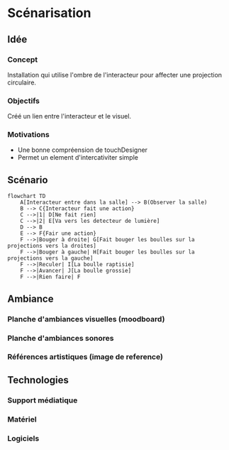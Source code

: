 # Scénarisation

## Idée

### Concept

Installation qui utilise l'ombre de l'interacteur pour affecter une projection circulaire.

### Objectifs

Créé un lien entre l'interacteur et le visuel.

### Motivations

* Une bonne compréension de touchDesigner
* Permet un element d'intercativiter simple

## Scénario

```mermaid
flowchart TD
    A[Interacteur entre dans la salle] --> B(Observer la salle)
    B --> C{Interacteur fait une action}
    C -->|1| D[Ne fait rien]
    C -->|2| E[Va vers les detecteur de lumière]
    D --> B
    E --> F{Fair une action}
    F -->|Bouger à droite| G[Fait bouger les boulles sur la projections vers la droites]
    F -->|Bouger à gauche| H[Fait bouger les boulles sur la projections vers la gauche]
    F -->|Reculer| I[La boulle raptisie]
    F -->|Avancer| J[La boulle grossie]
    F -->|Rien faire| F
```

## Ambiance

### Planche d'ambiances visuelles (moodboard)

### Planche d'ambiances sonores

### Références artistiques (image de reference)

## Technologies

### Support médiatique

### Matériel

### Logiciels
